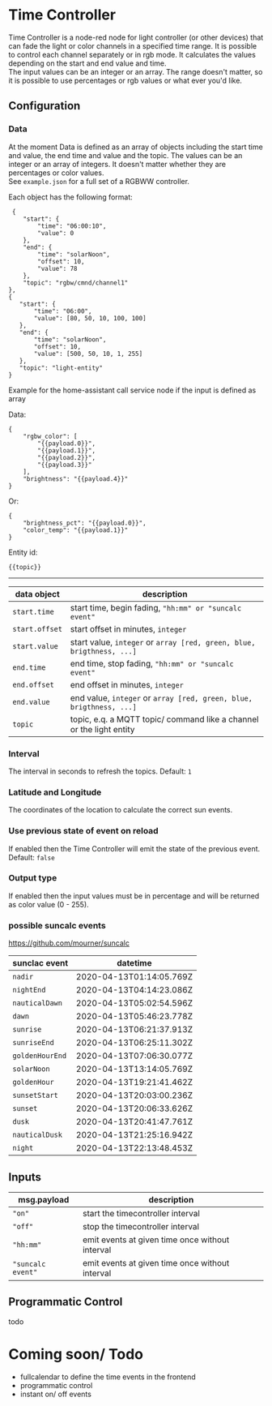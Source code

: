 # Time Controller

Time Controller is a node-red node for light controller (or other devices) that can fade the light or color channels in
a specified time range. It is possible to control each channel separately or in rgb mode. It calculates the values
depending on the start and end value and time.   
The input values can be an integer or an array. The range doesn't matter, so it is possible to use percentages or rgb
values or what ever you'd like.

## Configuration

### Data

At the moment Data is defined as an array of objects including the start time and value, the end time and value and the
topic. The values can be an integer or an array of integers. It doesn't matter whether they are percentages or color
values.    
See `example.json` for a full set of a RGBWW controller.

Each object has the following format:

     {
        "start": {
            "time": "06:00:10",
            "value": 0
        },
        "end": {
            "time": "solarNoon",
            "offset": 10,
            "value": 78
        },
        "topic": "rgbw/cmnd/channel1"
    },
    {
       "start": {
           "time": "06:00",
           "value": [80, 50, 10, 100, 100]
       },
       "end": {
           "time": "solarNoon",
           "offset": 10,
           "value": [500, 50, 10, 1, 255]
       },
       "topic": "light-entity"
    }

Example for the home-assistant call service node if the input is defined as array

Data:

    {
        "rgbw_color": [
            "{{payload.0}}",
            "{{payload.1}}",
            "{{payload.2}}",
            "{{payload.3}}"
        ],
        "brightness": "{{payload.4}}"
    }

Or:

    {
        "brightness_pct": "{{payload.0}}",
        "color_temp": "{{payload.1}}"
    }

Entity id:

    {{topic}}

---

| data object    | description                                                                      |
| -------------- | ---------------------------------------------------------------------------------|
| `start.time`   | start time, begin fading, `"hh:mm" or "suncalc event"`                           |
| `start.offset` | start offset in minutes, `integer`                                               |
| `start.value`  | start value, `integer` or `array [red, green, blue, brigthness, ...]`      |
| `end.time`     | end time, stop fading, `"hh:mm" or "suncalc event"`                              |
| `end.offset`   | end offset in minutes, `integer`                                                 |
| `end.value`    | end value, `integer` or `array [red, green, blue, brigthness, ...]`        |
| `topic`        | topic, e.q. a MQTT topic/ command like a channel or the light entity             |

### Interval

The interval in seconds to refresh the topics. Default: `1`

### Latitude and Longitude

The coordinates of the location to calculate the correct sun events.

### Use previous state of event on reload

If enabled then the Time Controller will emit the state of the previous event. Default: `false`

### Output type

If enabled then the input values must be in percentage and will be returned as color value (0 - 255).

### possible suncalc events

https://github.com/mourner/suncalc

| sunclac event    | datetime                 |
| ---------------- | ------------------------ |
| `nadir`          | 2020-04-13T01:14:05.769Z |
| `nightEnd`       | 2020-04-13T04:14:23.086Z |
| `nauticalDawn`   | 2020-04-13T05:02:54.596Z |
| `dawn`           | 2020-04-13T05:46:23.778Z |
| `sunrise`        | 2020-04-13T06:21:37.913Z |
| `sunriseEnd`     | 2020-04-13T06:25:11.302Z |
| `goldenHourEnd`  | 2020-04-13T07:06:30.077Z |
| `solarNoon`      | 2020-04-13T13:14:05.769Z |
| `goldenHour`     | 2020-04-13T19:21:41.462Z |
| `sunsetStart`    | 2020-04-13T20:03:00.236Z |
| `sunset`         | 2020-04-13T20:06:33.626Z |
| `dusk`           | 2020-04-13T20:41:47.761Z |
| `nauticalDusk`   | 2020-04-13T21:25:16.942Z |
| `night`          | 2020-04-13T22:13:48.453Z |

## Inputs

| msg.payload       | description                                       |
| ----------------- | ------------------------------------------------- |
| `"on"`            | start the timecontroller interval                 |
| `"off"`           | stop the timecontroller interval                  |
| `"hh:mm"`         | emit events at given time once without interval   |
| `"suncalc event"` | emit events at given time once without interval   | 

## Programmatic Control

todo

# Coming soon/ Todo

- fullcalendar to define the time events in the frontend
- programmatic control
- instant on/ off events
